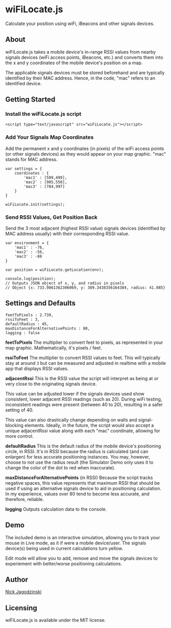 # wiFiLocate.js
Calculate your position using wiFi, iBeacons and other signals devices.

## About
wiFiLocate.js takes a mobile device's in-range RSSI values from nearby signals devices (wiFi access points, iBeacons, etc.) and converts them into the x and y coordinates of the mobile device's position on a map.

The applicable signals devices must be stored beforehand and are typically identified by their MAC address. Hence, in the code, "mac" refers to an identified device. 

## Getting Started

### Install the wiFiLocate.js script

```<script type="text/javascript" src="wiFiLocate.js"></script>```

### Add Your Signals Map Coordinates
Add the permanent x and y coordinates (in pixels) of the wiFi access points (or other signals devices) as they would appear on your map graphic. "mac" stands for MAC address.

```
var settings = {
	coordinates : {
		'mac1' : [509,499],
		'mac2' : [905,550],
		'mac3' : [784,997]
	}
}

wiFiLocate.init(settings);
```

### Send RSSI Values, Get Position Back
Send the 3 most adjacent (highest RSSI value) signals devices (identified by MAC address usually) with their corresponding RSSI value.

```
var environment = {
	'mac1' : -76,
	'mac2' : -56,
	'mac3' : -88
}

var position = wiFiLocate.getLocation(env);

console.log(position);
// Outputs JSON object of x, y, and radius in pixels
// Object {x: 733.9861362306069, y: 389.3438356164384, radius: 41.085}

```

## Settings and Defaults

```
feetToPixels : 2.739,
rssiToFeet : 3,
defaultRadius : 45,
maxDistanceForAlternativePoints : 80,
logging : false
```

**feetToPixels**
The multiplier to convert feet to pixels, as represented in your map graphic. Mathematically, it's pixels / feet.

**rssiToFeet**
The multiplier to convert RSSI values to feet. This will typically stay at around `3` but can be measured and adjusted in realtime with a mobile app that displays RSSI values.

**adjacentRssi**
This is the RSSI value the script will interpret as being at or very close to the originating signals device. 

This value can be adjusted lower if the signals devices used show consistent, lower adjacent RSSI readings (such as 20). During wiFi testing, inconsistent readings were present (between 40 to 20), resulting in a safer setting of 40.

This value can also drastically change depending on walls and signal-blocking elements. Ideally, in the future, the script would also accept a unique adjacentRssi value along with each "mac" coordinate, allowing for more control. 

**defaultRadius**
This is the default radius of the mobile device's positioning circle, in RSSI. It's in RSSI because the radius is calculated (and can enlargen) for less accurate positioning instances. You may, however, choose to not use the radius result (the Simulator Demo only uses it to change the color of the dot to red when inaccurate). 

**maxDistanceForAlternativePoints** (in RSSI)
Because the script tracks negative spaces, this value represents that maximum RSSI that should be used if using an alternative signals device to aid in positioning calculation. In my experience, values over 80 tend to become less accurate, and therefore, reliable.

**logging**
Outputs calculation data to the console.

## Demo
The included demo is an interactive simulation, allowing you to track your mouse in Live mode, as it if were a mobile device/user. The signals device(s) being used in current calculations turn yellow.

Edit mode will allow you to add, remove and move the signals devices to experiement with better/worse positioning calculations.

## Author

[Nick Jagodzinski](http://nickjag.com)

## Licensing
wiFiLocate.js is available under the MIT license.

